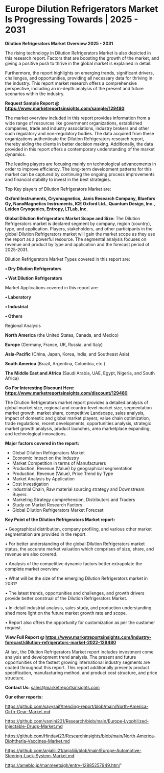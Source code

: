 # Europe Dilution Refrigerators Market Is Progressing Towards | 2025 - 2031

<Strong> Dilution Refrigerators Market Overview 2025 - 2031</strong>

The rising technology in Dilution Refrigerators Market is also depicted in this research report. Factors that are boosting the growth of the market, and giving a positive push to thrive in the global market is explained in detail.

Furthermore, the report highlights on emerging trends, significant drivers, challenges, and opportunities, providing all necessary data for thriving in the industry. This report market research offers a comprehensive perspective, including an in-depth analysis of the present and future scenarios within the industry.

<strong>Request Sample Report @ <a href=https://www.marketreportsinsights.com/sample/129480>https://www.marketreportsinsights.com/sample/129480</a></strong>

The market overview included in this report provides information from a wide range of resources like government organizations, established companies, trade and industry associations, industry brokers and other such regulatory and non-regulatory bodies. The data acquired from these organizations authenticate the Dilution Refrigerators research report, thereby aiding the clients in better decision making. Additionally, the data provided in this report offers a contemporary understanding of the market dynamics.

The leading players are focusing mainly on technological advancements in order to improve efficiency. The long-term development patterns for this market can be captured by continuing the ongoing process improvements and financial stability to invest in the best strategies.

Top Key players of Dilution Refrigerators Market are:

<strong>Oxford Instruments, Cryomagnetics, Janis Research Company, Bluefors Oy, NanoMagnetics Instruments, ICE Oxford Ltd., Quantum Design, Inc., Leiden Cryogenics, Entropy, LTLab, Inc.</strong>

<strong><b>Global Dilution Refrigerators Market Scope and Size:</b></strong>
The Dilution Refrigerators market is declared segment by company, region (country), type, and application. Players, stakeholders, and other participants in the global Dilution Refrigerators market will gain the market scope as they use the report as a powerful resource. The segmental analysis focuses on revenue and product by type and application and the forecast period of 2025-2031.

Dilution Refrigerators Market Types covered in this report are:

<strong>• Dry Dilution Refrigerators

• Wet Dilution Refrigerators</strong>

Market Applications covered in this report are:

<strong>• Laboratory

• Industrial

• Others</strong> 

Regional Analysis

<strong>North America</strong> (the United States, Canada, and Mexico)

<strong>Europe</strong> (Germany, France, UK, Russia, and Italy)

<strong>Asia-Pacific</strong> (China, Japan, Korea, India, and Southeast Asia)

<strong>South America</strong> (Brazil, Argentina, Colombia, etc.)

<strong>The Middle East and Africa</strong> (Saudi Arabia, UAE, Egypt, Nigeria, and South Africa)

<strong>Go For Interesting Discount Here: <a href=https://www.marketreportsinsights.com/discount/129480>https://www.marketreportsinsights.com/discount/129480</a></strong>

The Dilution Refrigerators market report provides a detailed analysis of global market size, regional and country-level market size, segmentation market growth, market share, competitive Landscape, sales analysis, impact of domestic and global market players, value chain optimization, trade regulations, recent developments, opportunities analysis, strategic market growth analysis, product launches, area marketplace expanding, and technological innovations.

<strong><b>Major factors covered in the report:</b></strong>
<ul>
  <li>Global Dilution Refrigerators Market </li>
  <li>Economic Impact on the Industry</li>
  <li>Market Competition in terms of Manufacturers</li>
  <li>Production, Revenue (Value) by geographical segmentation</li>
  <li>Production, Revenue (Value), Price Trend by Type</li>
  <li>Market Analysis by Application</li>
  <li>Cost Investigation</li>
  <li>Industrial Chain, Raw material sourcing strategy and Downstream Buyers</li>
  <li>Marketing Strategy comprehension, Distributors and Traders</li>
  <li>Study on Market Research Factors</li>
  <li>Global Dilution Refrigerators Market Forecast</li>
</ul>

<strong><b>Key Point of the Dilution Refrigerators Market report:</b></strong>

• Geographical distribution, company profiling, and various other market segmentation are provided in the report.

• For better understanding of the global Dilution Refrigerators market status, the accurate market valuation which comprises of size, share, and revenue are also covered.

• Analysis of the competitive dynamic factors better extrapolate the complete market overview

• What will be the size of the emerging Dilution Refrigerators market in 2031?

• The latest trends, opportunities and challenges, and growth drivers provide better construal of the Dilution Refrigerators Market.

• In-detail industrial analysis, sales study, and production understanding shed more light on the future market growth rate and scope.

• Report also offers the opportunity for customization as per the customer request.

<strong><b>View Full Report @ <a href=https://www.marketreportsinsights.com/industry-forecast/dilution-refrigerators-market-2022-129480>https://www.marketreportsinsights.com/industry-forecast/dilution-refrigerators-market-2022-129480</a></b></strong>


At last, the Dilution Refrigerators Market report includes investment come analysis and development trend analysis. The present and future opportunities of the fastest growing international industry segments are coated throughout this report. This report additionally presents product specification, manufacturing method, and product cost structure, and price structure.

<strong>Contact Us:</strong>
sales@marketreportsinsights.com

<strong>Our other reports:</strong>

<a href=https://github.com/sayysaif/trending-report/blob/main/North-America-Girth-Gear-Market.md>https://github.com/sayysaif/trending-report/blob/main/North-America-Girth-Gear-Market.md</a>

<a href=https://github.com/yamini231/Research/blob/main/Europe-Lyophilized-Injectable-Drugs-Market.md>https://github.com/yamini231/Research/blob/main/Europe-Lyophilized-Injectable-Drugs-Market.md</a>

<a href=https://github.com/Hindavi23/Researchinsights/blob/main/North-America-Diphtheria-Vaccines-Market.md>https://github.com/Hindavi23/Researchinsights/blob/main/North-America-Diphtheria-Vaccines-Market.md</a>

<a href=https://github.com/anjaliiii21/anjaliiii/blob/main/Europe-Automotive-Steering-Lock-System-Market.md>https://github.com/anjaliiii21/anjaliiii/blob/main/Europe-Automotive-Steering-Lock-System-Market.md</a>

<a href=https://ameblo.jp/manmeetsigh/entry-12885257949.html>https://ameblo.jp/manmeetsigh/entry-12885257949.html</a>"
